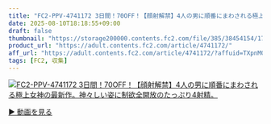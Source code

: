```yaml
---
title: "FC2-PPV-4741172 3日間！70OFF！【顔射解禁】4人の男に順番にまわされる極上女神の最新作。神々しい姿に制欲全開放のたっぷり4射精。"
date: 2025-08-10T18:18:55+09:00
draft: false
thumbnail: "https://storage200000.contents.fc2.com/file/385/38454154/1754635717.26.jpg"
product_url: "https://adult.contents.fc2.com/article/4741172/"
aff_url: "https://adult.contents.fc2.com/article/4741172/?affuid=TXpnM01qYzFNalk9"
tags: [FC2, 収集]
---
```

[![FC2-PPV-4741172 3日間！70OFF！【顔射解禁】4人の男に順番にまわされる極上女神の最新作。神々しい姿に制欲全開放のたっぷり4射精。](https://storage200000.contents.fc2.com/file/385/38454154/1754635717.26.jpg)](https://adult.contents.fc2.com/article/4741172/?affuid=TXpnM01qYzFNalk9)

[▶︎ 動画を見る](https://adult.contents.fc2.com/article/4741172/?affuid=TXpnM01qYzFNalk9)
